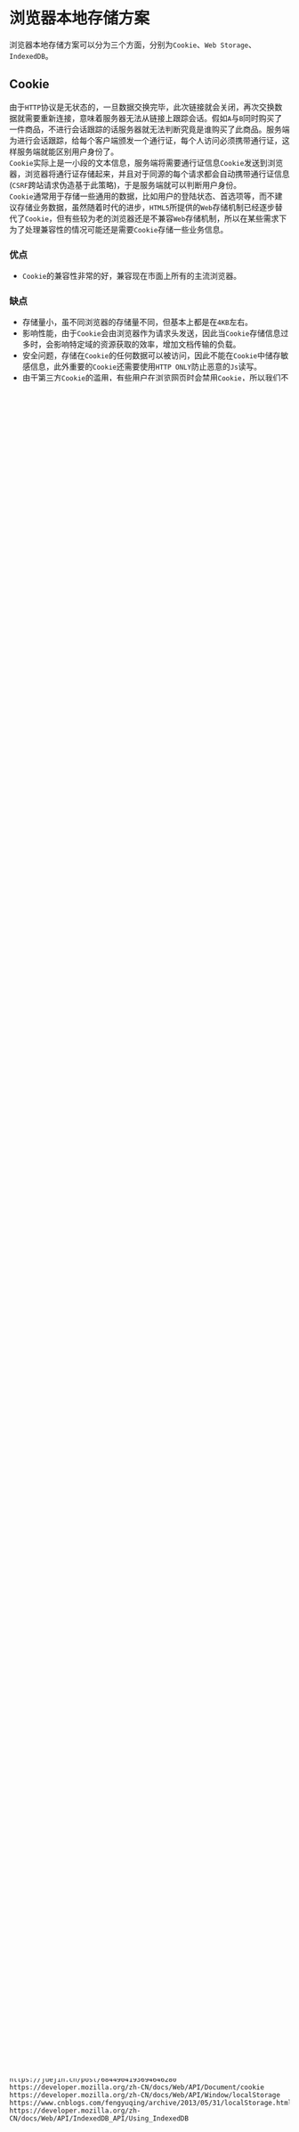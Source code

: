 # 浏览器本地存储方案
浏览器本地存储方案可以分为三个方面，分别为`Cookie`、`Web Storage`、`IndexedDB`。

## Cookie
由于`HTTP`协议是无状态的，一旦数据交换完毕，此次链接就会关闭，再次交换数据就需要重新连接，意味着服务器无法从链接上跟踪会话。假如`A`与`B`同时购买了一件商品，不进行会话跟踪的话服务器就无法判断究竟是谁购买了此商品。服务端为进行会话跟踪，给每个客户端颁发一个通行证，每个人访问必须携带通行证，这样服务端就能区别用户身份了。  
`Cookie`实际上是一小段的文本信息，服务端将需要通行证信息`Cookie`发送到浏览器，浏览器将通行证存储起来，并且对于同源的每个请求都会自动携带通行证信息(`CSRF`跨站请求伪造基于此策略)，于是服务端就可以判断用户身份。  
`Cookie`通常用于存储一些通用的数据，比如用户的登陆状态、首选项等，而不建议存储业务数据，虽然随着时代的进步，`HTML5`所提供的`Web`存储机制已经逐步替代了`Cookie`，但有些较为老的浏览器还是不兼容`Web`存储机制，所以在某些需求下为了处理兼容性的情况可能还是需要`Cookie`存储一些业务信息。

### 优点
* `Cookie`的兼容性非常的好，兼容现在市面上所有的主流浏览器。

### 缺点
* 存储量小，虽不同浏览器的存储量不同，但基本上都是在`4KB`左右。
* 影响性能，由于`Cookie`会由浏览器作为请求头发送，因此当`Cookie`存储信息过多时，会影响特定域的资源获取的效率，增加文档传输的负载。
* 安全问题，存储在`Cookie`的任何数据可以被访问，因此不能在`Cookie`中储存敏感信息，此外重要的`Cookie`还需要使用`HTTP ONLY`防止恶意的`Js`读写。
* 由于第三方`Cookie`的滥用，有些用户在浏览网页时会禁用`Cookie`，所以我们不得不测试用户是否支持`Cookie`。

### 操作

一个完整支持`Unicode`的`Cookie`读取/写入器。

```javascript
/*\
|*|
|*|  :: cookies.js ::
|*|
|*|  A complete cookies reader/writer framework with full unicode support.
|*|
|*|  https://developer.mozilla.org/en-US/docs/DOM/document.cookie
|*|
|*|  This framework is released under the GNU Public License, version 3 or later.
|*|  http://www.gnu.org/licenses/gpl-3.0-standalone.html
|*|
|*|  Syntaxes:
|*|
|*|  * docCookies.setItem(name, value[, end[, path[, domain[, secure]]]])
|*|  * docCookies.getItem(name)
|*|  * docCookies.removeItem(name[, path], domain)
|*|  * docCookies.hasItem(name)
|*|  * docCookies.keys()
|*|
\*/

var docCookies = {
  getItem: function (sKey) {
    return decodeURIComponent(document.cookie.replace(new RegExp("(?:(?:^|.*;)\\s*" + encodeURIComponent(sKey).replace(/[-.+*]/g, "\\$&") + "\\s*\\=\\s*([^;]*).*$)|^.*$"), "$1")) || null;
  },
  setItem: function (sKey, sValue, vEnd, sPath, sDomain, bSecure) {
    if (!sKey || /^(?:expires|max\-age|path|domain|secure)$/i.test(sKey)) { return false; }
    var sExpires = "";
    if (vEnd) {
      switch (vEnd.constructor) {
        case Number:
          sExpires = vEnd === Infinity ? "; expires=Fri, 31 Dec 9999 23:59:59 GMT" : "; max-age=" + vEnd;
          break;
        case String:
          sExpires = "; expires=" + vEnd;
          break;
        case Date:
          sExpires = "; expires=" + vEnd.toUTCString();
          break;
      }
    }
    document.cookie = encodeURIComponent(sKey) + "=" + encodeURIComponent(sValue) + sExpires + (sDomain ? "; domain=" + sDomain : "") + (sPath ? "; path=" + sPath : "") + (bSecure ? "; secure" : "");
    return true;
  },
  removeItem: function (sKey, sPath, sDomain) {
    if (!sKey || !this.hasItem(sKey)) { return false; }
    document.cookie = encodeURIComponent(sKey) + "=; expires=Thu, 01 Jan 1970 00:00:00 GMT" + ( sDomain ? "; domain=" + sDomain : "") + ( sPath ? "; path=" + sPath : "");
    return true;
  },
  hasItem: function (sKey) {
    return (new RegExp("(?:^|;\\s*)" + encodeURIComponent(sKey).replace(/[-.+*]/g, "\\$&") + "\\s*\\=")).test(document.cookie);
  },
  keys: /* optional method: you can safely remove it! */ function () {
    var aKeys = document.cookie.replace(/((?:^|\s*;)[^\=]+)(?=;|$)|^\s*|\s*(?:\=[^;]*)?(?:\1|$)/g, "").split(/\s*(?:\=[^;]*)?;\s*/);
    for (var nIdx = 0; nIdx < aKeys.length; nIdx++) { aKeys[nIdx] = decodeURIComponent(aKeys[nIdx]); }
    return aKeys;
  }
};
```

## Web Storage
`Web`存储机制最初作为`HTML5`的一部分被定义成API的形式，但又由于其本身的独特性与其他的一些原因而剥离了出来，成为独立的一个标准，`Web`存储标准的`API`包括`locaStorage`对象和`seesionStorage`对象，其出现的原因主要有人们希望有一种在`Cookie`之外存储回话数据的途径以及望有一种存储大量可以跨会话存在的数据的机制。其实在最初的`Web`存储规范中包含了两种对象的定义，`seesionStorage`和`globalStorage`这两个对象在支持这两个对象的浏览器中都是以`Windows`对象属性的形式存在的。

### localStorage
`localStorage`对象在修订过的`HTML5`规范中作为持久保存客户端数据的方案取代了我们上面所提到的`globalStorage`。相较于`Cookie`，`localStorage`提供了简单明了的`API`来进行操作，更加安全，可储存的数据量更大。也正是出于以上这些原因，`localStorage`被视为替代`Cookie`的解决方案，但还是要注意不要在`localStorage`中存储敏感信息。  
通过`localStorage`存储的数据是永久性的，除非我们使用`removeItem`来删除或者用户通过设置浏览器配置来删除，负责数据会一直保留在用户的电脑上，永不过期。`localStorage`的作用域限定在文档源级别的，即同源的才能共享，同源的文档间会共享`localStorage`的数据，他们可以互相读取对方的数据，可以通过`onstorage`事件进行监听实现同源窗口间通信，当然`localStorage`的作用域同样也受浏览器的限制。

### sessionStorage
`sessionStorage`是`Web`存储机制的另一大对象，`sessionStorage`属性允许我们去访问一个 `session Storage`对象，它与`localStorage`相似，不同之处在于`localStorage`里面存储的数据没有过期时间设置，而`Session Storage`只存储当前会话页的数据，且只有当用户关闭当前会话页或浏览器时，数据才会被清除，此外从一个`Session`派生出来的页面同样能够访问到之前设置的数据，即使新派生的页面与源页面并不同源。

### 使用

```javascript
// 储存数据
localStorage.setItem("key", "value");
sessionStorage.setItem("key", "value");
/**
 * 由于存储数据会调用 toString() 方法
 * Object 类型会存储为 [object Object] 字符串
 * 所以进行存储时需调用 JSON.stringify() 转化为字符串
 * 取出时调用 JSON.parse() 将字符串转回对象
 */

// 读取数据
localStorage.getItem("key");
sessionStorage.getItem("key");

// 删除数据
localStorage.removeItem("key");
sessionStorage.removeItem("key");

// 清空数据
localStorage.clear();
sessionStorage.clear();
```

## IndexedDB
虽然`Web`存储机制对于存储较少量的数据非常便捷好用，但对于存储更大量的结构化数据来说，这种方法就不太满足开发者们的需求了，`IndexedDB`就是为了应对这个需求而产生的，它是由`HTML5`所提供的一种本地存储，用于在浏览器中储存较大数据结构的`Web API`，并提供索引功能以实现高性能查找，它一般用于保存大量用户数据并要求数据之间有搜索需要的场景，当网络断开时，用户就可以做一些离线的操作。

### 使用
一个使用`IndexedDB`处理多个同源标签页间通信的例子。

```javascript
// 页面A
var db = null;
var request = indexedDB.open("message");
request.onsuccess = (e) => db = e.target.result;
request.onupgradeneeded = function(event) {
    db = event.target.result;
    if (!db.objectStoreNames.contains('message')) {
        db.createObjectStore('message', { keyPath: 'key' });
    }
};

function setData(data){
    var transaction = db.transaction(['message'], 'readwrite');
    var store = transaction.objectStore(['message']);
    var requestData = store.put({ key: "msg", info: data});
    requestData.onsuccess = function(e) { 
        console.log(e.target.result);
    };
};

setTimeout(() => setData(1),1000);

```

```javascript
// 页面B
var db = null;
var request = indexedDB.open("message");
request.onsuccess = (e) => db = e.target.result;
function readMsg(){
    var transaction = db.transaction(['message']);
    var objectStore = transaction.objectStore('message');
    var requestResult = objectStore.get('msg');

    requestResult.onsuccess = function(event) {
        console.log(requestResult.result.info);
   };
}

setTimeout(readMsg, 3000);

```



## 每日一题

```
https://github.com/WindrunnerMax/EveryDay
```

## 参考

```
https://zhuanlan.zhihu.com/p/146050407
https://juejin.cn/post/6844904193694646280
https://developer.mozilla.org/zh-CN/docs/Web/API/Document/cookie
https://developer.mozilla.org/zh-CN/docs/Web/API/Window/localStorage
https://www.cnblogs.com/fengyuqing/archive/2013/05/31/localStorage.html
https://developer.mozilla.org/zh-CN/docs/Web/API/IndexedDB_API/Using_IndexedDB
```

